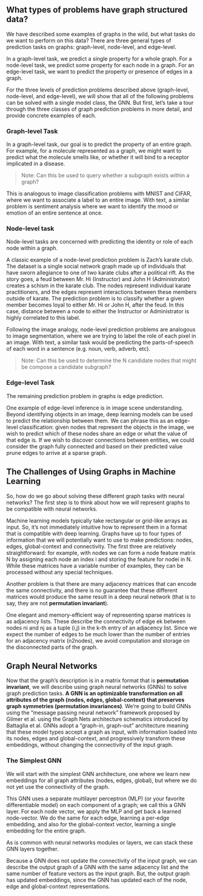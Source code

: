 ## What types of problems have graph structured data?

We have described some examples of graphs in the wild, but what tasks do we want to perform on this data? There are three general types of prediction tasks on graphs: graph-level, node-level, and edge-level.

In a graph-level task, we predict a single property for a whole graph. For a node-level task, we predict some property for each node in a graph. For an edge-level task, we want to predict the property or presence of edges in a graph.

For the three levels of prediction problems described above (graph-level, node-level, and edge-level), we will show that all of the following problems can be solved with a single model class, the GNN. But first, let’s take a tour through the three classes of graph prediction problems in more detail, and provide concrete examples of each.

### Graph-level Task
In a graph-level task, our goal is to predict the property of an entire graph. For example, for a molecule represented as a graph, we might want to predict what the molecule smells like, or whether it will bind to a receptor implicated in a disease.

> Note: Can this be used to query whether a subgraph exists within a graph?

This is analogous to image classification problems with MNIST and CIFAR, where we want to associate a label to an entire image. With text, a similar problem is sentiment analysis where we want to identify the mood or emotion of an entire sentence at once.

### Node-level task

Node-level tasks are concerned with predicting the identity or role of each node within a graph.

A classic example of a node-level prediction problem is Zach’s karate club. The dataset is a single social network graph made up of individuals that have sworn allegiance to one of two karate clubs after a political rift. As the story goes, a feud between Mr. Hi (Instructor) and John H (Administrator) creates a schism in the karate club. The nodes represent individual karate practitioners, and the edges represent interactions between these members outside of karate. The prediction problem is to classify whether a given member becomes loyal to either Mr. Hi or John H, after the feud. In this case, distance between a node to either the Instructor or Administrator is highly correlated to this label.

Following the image analogy, node-level prediction problems are analogous to image segmentation, where we are trying to label the role of each pixel in an image. With text, a similar task would be predicting the parts-of-speech of each word in a sentence (e.g. noun, verb, adverb, etc).

> Note: Can this be used to determine the N candidate nodes that might be compose a candidate subgraph?

### Edge-level Task

The remaining prediction problem in graphs is edge prediction.

One example of edge-level inference is in image scene understanding. Beyond identifying objects in an image, deep learning models can be used to predict the relationship between them. We can phrase this as an edge-level classification: given nodes that represent the objects in the image, we wish to predict which of these nodes share an edge or what the value of that edge is. If we wish to discover connections between entities, we could consider the graph fully connected and based on their predicted value prune edges to arrive at a sparse graph.


## The Challenges of Using Graphs in Machine Learning

So, how do we go about solving these different graph tasks with neural networks? The first step is to think about how we will represent graphs to be compatible with neural networks.

Machine learning models typically take rectangular or grid-like arrays as input. So, it’s not immediately intuitive how to represent them in a format that is compatible with deep learning. Graphs have up to four types of information that we will potentially want to use to make predictions: nodes, edges, global-context and connectivity. The first three are relatively straightforward: for example, with nodes we can form a node feature matrix N by assigning each node an index i and storing the feature for nodei in N. While these matrices have a variable number of examples, they can be processed without any special techniques.

Another problem is that there are many adjacency matrices that can encode the same connectivity, and there is no guarantee that these different matrices would produce the same result in a deep neural network (that is to say, they are not **permutation invariant**).

One elegant and memory-efficient way of representing sparse matrices is as adjacency lists. These describe the connectivity of edge ek between nodes ni and nj as a tuple (i,j) in the k-th entry of an adjacency list. Since we expect the number of edges to be much lower than the number of entries for an adjacency matrix (n2nodes), we avoid computation and storage on the disconnected parts of the graph.


## Graph Neural Networks

Now that the graph’s description is in a matrix format that is **permutation invariant**, we will describe using graph neural networks (GNNs) to solve graph prediction tasks. **A GNN is an optimizable transformation on all attributes of the graph (nodes, edges, global-context) that preserves graph symmetries (permutation invariances)**. We’re going to build GNNs using the “message passing neural network” framework proposed by Gilmer et al. using the Graph Nets architecture schematics introduced by Battaglia et al. GNNs adopt a “graph-in, graph-out” architecture meaning that these model types accept a graph as input, with information loaded into its nodes, edges and global-context, and progressively transform these embeddings, without changing the connectivity of the input graph.

### The Simplest GNN

We will start with the simplest GNN architecture, one where we learn new embeddings for all graph attributes (nodes, edges, global), but where we do not yet use the connectivity of the graph.

This GNN uses a separate multilayer perceptron (MLP) (or your favorite differentiable model) on each component of a graph; we call this a GNN layer. For each node vector, we apply the MLP and get back a learned node-vector. We do the same for each edge, learning a per-edge embedding, and also for the global-context vector, learning a single embedding for the entire graph.

As is common with neural networks modules or layers, we can stack these GNN layers together.

Because a GNN does not update the connectivity of the input graph, we can describe the output graph of a GNN with the same adjacency list and the same number of feature vectors as the input graph. But, the output graph has updated embeddings, since the GNN has updated each of the node, edge and global-context representations.